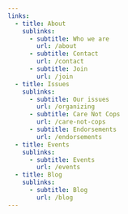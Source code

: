 ```yaml
---
links:
  - title: About
    sublinks:
      - subtitle: Who we are
        url: /about
      - subtitle: Contact
        url: /contact
      - subtitle: Join
        url: /join
  - title: Issues
    sublinks:
      - subtitle: Our issues
        url: /organizing
      - subtitle: Care Not Cops
        url: /care-not-cops
      - subtitle: Endorsements
        url: /endorsements
  - title: Events
    sublinks:
      - subtitle: Events
        url: /events
  - title: Blog
    sublinks:
      - subtitle: Blog
        url: /blog
---
```

